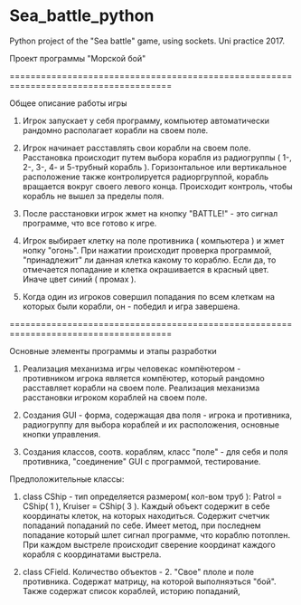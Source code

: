 # Sea_battle_python
Python project of the "Sea battle" game, using sockets. Uni practice 2017.

Проект программы "Морской бой"

=====================================================================================

Общее описание работы игры

1) Игрок запускает у себя программу, компьютер автоматически рандомно располагает корабли на своем поле.

2) Игрок начинает расставлять свои корабли на своем поле. Расстановка происходит путем выбора корабля из радиогруппы ( 1-, 2-, 3-,  4- и 5-трубный корабль ). Горизонтальное или вертикальное расположение также контролируется радиоргруппой, корабль
вращается вокруг своего левого конца. Происходит контроль, чтобы корабль не вышел за пределы поля.

3) После расстановки игрок жмет на кнопку "BATTLE!" - это сигнал программе, что все готово к игре.

4) Игрок выбирает клетку на поле противника ( компьютера ) и жмет нопку "огонь". При нажатии происходит проверка программой, "принадлежит" ли данная клетка какому то кораблю. Если да, то отмечается попадание и клетка окрашивается в красный цвет. Иначе цвет синий ( промах ).

5) Когда один из игроков совершил попадания по всем клеткам на которых были корабли, он - победил и игра завершена.

=====================================================================================

Основные элементы программы и этапы разработки

1) Реализация механизма игры человекас компёютером - противником игрока является компёютер, который рандомно расставляет корабли на своем поле. Реализация механизма расстановки игроком кораблей на своем поле.

2) Создания GUI - форма, содержащая два поля - игрока и противника, радиогруппу для выбора
кораблей и их расположения, основные кнопки управления.

3) Создания классов, соотв. кораблям, класс "поле" - для себя и поля противника,
"соединение" GUI с программой, тестирование.

Предположительные классы:

1) class CShip - тип определяется размером( кол-вом труб ): Patrol = CShip( 1 ), Kruiser = CShip( 3 ).
Каждый объект содержит в себе координаты клеток, на которых находиться.
Содержит счетчик попаданий попаданий по себе. 
Имеет метод, при последнем попадание который шлет сигнал программе, что кораблю потоплен.
При каждом выстреле происходит сверение координат каждого корабля с координатами выстрела.


2) class CField.
Количество объектов - 2. "Свое" плоле и поле противника. 
Содержат матрицу, на которой выполняэться "бой".
Также содержат список кораблей, историю попаданий,

